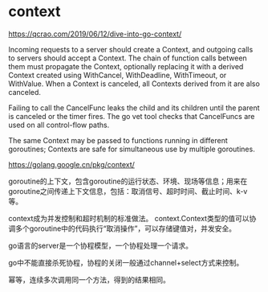 # context

https://qcrao.com/2019/06/12/dive-into-go-context/

Incoming requests to a server should create a Context, and outgoing calls to servers should accept a Context. The chain of function calls between them must propagate the Context, optionally replacing it with a derived Context created using WithCancel, WithDeadline, WithTimeout, or WithValue. When a Context is canceled, all Contexts derived from it are also canceled.

Failing to call the CancelFunc leaks the child and its children until the parent is canceled or the timer fires. The go vet tool checks that CancelFuncs are used on all control-flow paths.

The same Context may be passed to functions running in different goroutines; Contexts are safe for simultaneous use by multiple goroutines.

https://golang.google.cn/pkg/context/

goroutine的上下文，包含goroutine的运行状态、环境、现场等信息；用来在goroutine之间传递上下文信息，包括：取消信号、超时时间、截止时间、k-v等。

context成为并发控制和超时机制的标准做法。
context.Context类型的值可以协调多个goroutine中的代码执行“取消操作”，可以存储键值对，并发安全。

go语言的server是一个协程模型，一个协程处理一个请求。

go中不能直接杀死协程，协程的关闭一般通过channel+select方式来控制。


幂等，连续多次调用同一个方法，得到的结果相同。
